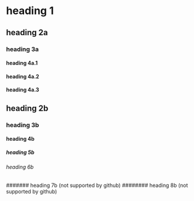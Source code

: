 # heading 1
## heading 2a
### heading 3a
#### heading 4a.1
#### heading 4a.2
#### heading 4a.3
## heading 2b
### heading 3b
#### heading 4b
##### heading 5b
###### heading 6b
####### heading 7b (not supported by github)
######## heading 8b (not supported by github)
